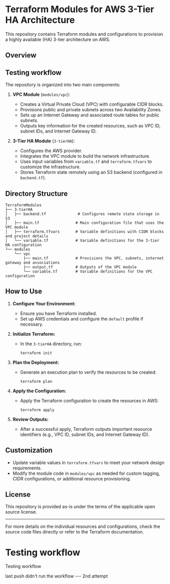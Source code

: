 # Terraform Modules for AWS 3-Tier HA Architecture

This repository contains Terraform modules and configurations to provision a highly available (HA) 3-tier architecture on AWS.

## Overview
## Testing workflow

The repository is organized into two main components:

1. **VPC Module** (`modules/vpc`):
   - Creates a Virtual Private Cloud (VPC) with configurable CIDR blocks.
   - Provisions public and private subnets across two Availability Zones.
   - Sets up an Internet Gateway and associated route tables for public subnets.
   - Outputs key information for the created resources, such as VPC ID, subnet IDs, and Internet Gateway ID.

2. **3-Tier HA Module** (`3-tierHA`):
   - Configures the AWS provider.
   - Integrates the VPC module to build the network infrastructure.
   - Uses input variables from `variable.tf` and `terraform.tfvars` to customize the infrastructure.
   - Stores Terraform state remotely using an S3 backend (configured in `backend.tf`).

## Directory Structure

```
TerraformModules
├── 3-tierHA
│   ├── backend.tf              # Configures remote state storage in S3
│   ├── main.tf                # Main configuration file that uses the VPC module
│   ├── terraform.tfvars       # Variable definitions with CIDR blocks and project details
│   └── variable.tf            # Variable definitions for the 3-tier HA configuration
└── modules
    └── vpc
        ├── main.tf            # Provisions the VPC, subnets, internet gateway and associations
        ├── output.tf          # Outputs of the VPC module
        └── variable.tf        # Variable definitions for the VPC configuration
```

## How to Use

1. **Configure Your Environment:**
   - Ensure you have Terraform installed.
   - Set up AWS credentials and configure the `default` profile if necessary.

2. **Initialize Terraform:**
   - In the `3-tierHA` directory, run:
     ```
     terraform init
     ```

3. **Plan the Deployment:**
   - Generate an execution plan to verify the resources to be created:
     ```
     terraform plan
     ```

4. **Apply the Configuration:**
   - Apply the Terraform configuration to create the resources in AWS:
     ```
     terraform apply
     ```

5. **Review Outputs:**
   - After a successful apply, Terraform outputs important resource identifiers (e.g., VPC ID, subnet IDs, and Internet Gateway ID).

## Customization

- Update variable values in `terraform.tfvars` to meet your network design requirements.
- Modify the module code in `modules/vpc` as needed for custom tagging, CIDR configurations, or additional resource provisioning.

## License

This repository is provided as-is under the terms of the applicable open source license.

---

For more details on the individual resources and configurations, check the source code files directly or refer to the Terraform documentation.

# Testing workflow

Testing workflow

last push didn't run the workflow --- 2nd attempt
